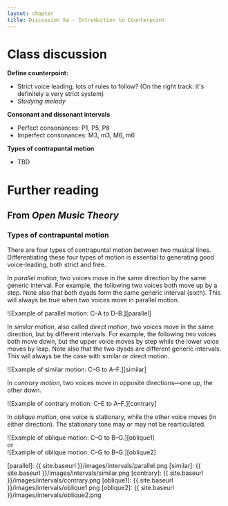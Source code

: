 ```yaml
---
layout: chapter
title: Discussion 5a - Introduction to Counterpoint
---
```


# Class discussion

**Define counterpoint:**
- Strict voice leading; lots of rules to follow? (On the right track: it's definitely a very strict system)
- *Studying melody*

**Consonant and dissonant intervals**
- Perfect consonances: P1, P5, P8
- Imperfect consonances: M3, m3, M6, m6

**Types of contrapuntal motion**
- TBD

# Further reading

## From *Open Music Theory*

### Types of contrapuntal motion

There are four types of contrapuntal motion between two musical lines. Differentiating these four types of motion is essential to generating good voice-leading, both strict and free.

In *parallel motion*, two voices move in the same direction by the same generic interval. For example, the following two voices both move up by a step. Note also that both dyads form the same generic interval (sixth). This will always be true when two voices move in parallel motion.

![Example of parallel motion: C–A to D–B.][parallel]

In *similar motion*, also called *direct motion*, two voices move in the same direction, but by different intervals. For example, the following two voices both move down, but the upper voice moves by step while the lower voice moves by leap. Note also that the two dyads are different generic intervals. This will always be the case with similar or direct motion.

![Example of similar motion: C–G to A–F.][similar]

In *contrary motion*, two voices move in opposite directions—one up, the other down.

![Example of contrary motion: C–E to A–F.][contrary]

In *oblique motion*, one voice is stationary, while the other voice moves (in either direction). The stationary tone may or may not be rearticulated.

![Example of oblique motion: C–G to B–G.][oblique1]  
or  
![Example of oblique motion: C–G to B–G.][oblique2]



[parallel]: {{ site.baseurl }}/images/intervals/parallel.png
[similar]: {{ site.baseurl }}/images/intervals/similar.png
[contrary]: {{ site.baseurl }}/images/intervals/contrary.png
[oblique1]: {{ site.baseurl }}/images/intervals/oblique1.png
[oblique2]: {{ site.baseurl }}/images/intervals/oblique2.png
